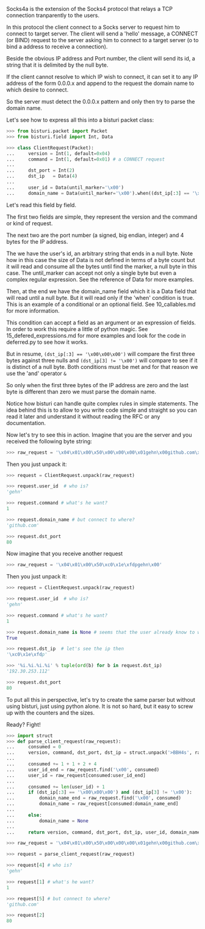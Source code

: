 Socks4a is the extension of the Socks4 protocol that relays a TCP connection tranparently to the users.

In this protocol the client connect to a Socks server to request him to connect to target server.
The client will send a 'hello' message, a CONNECT (or BIND) request to the server asking him to connect to
a target server (o to bind a address to receive a connection).

Beside the obvious IP address and Port number, the client will send its id, a string that it is delimited by
the null byte.

If the client cannot resolve to which IP wish to connect, it can set it to any IP address of the form 0.0.0.x
and append to the request the domain name to which desire to connect.

So the server must detect the 0.0.0.x pattern and only then try to parse the domain name.

Let's see how to express all this into a bisturi packet class:

```python
>>> from bisturi.packet import Packet
>>> from bisturi.field import Int, Data

>>> class ClientRequest(Packet):
...     version = Int(1, default=0x04)
...     command = Int(1, default=0x01) # a CONNECT request
... 
...     dst_port = Int(2)
...     dst_ip   = Data(4)
... 
...     user_id = Data(until_marker='\x00')
...     domain_name = Data(until_marker='\x00').when((dst_ip[:3] == '\x00\x00\x00') & (dst_ip[3] != '\x00'))

```

Let's read this field by field.

The first two fields are simple, they represent the version and the command or kind of request.

The next two are the port number (a signed, big endian, integer) and 4 bytes for the IP address.

The we have the user's id, an arbitrary string that ends in a null byte. Note how in this case the size of Data
is not defined in terms of a byte count but it will read and consume all the bytes until find the marker, a null byte
in this case.
The until_marker can accept not only a single byte but even a complex regular expression. See the reference of Data for more
examples.

Then, at the end we have the domain_name field which it is a Data field that will read until a null byte. 
But it will read only if the 'when' condition is true. This is an example of a conditional or an optional field.
See 10_callables.md for more information.

This condition can accept a field as an argument or an expression of fields. In order to work this require a little of 
python magic. See 15_defered_expressions.md for more examples and look for the code in deferred.py to see how it works.

But in resume, ```(dst_ip[:3] == '\x00\x00\x00')``` will compare the first three bytes against three nulls and
```(dst_ip[3] != '\x00')``` will compare to see if it is distinct of a null byte. Both conditions must be met and
for that reason we use the 'and' operator ```&```

So only when the first three bytes of the IP address are zero and the last byte is different than zero we must
parse the domain name.

Notice how bisturi can handle quite complex rules in simple statements. The idea behind this is to allow to you write
code simple and straight so you can read it later and understand it without reading the RFC or any documentation.

Now let's try to see this in action.
Imagine that you are the server and you received the following byte string:

```python
>>> raw_request = '\x04\x01\x00\x50\x00\x00\x00\x01gehn\x00github.com\x00'

```

Then you just unpack it:

```python
>>> request = ClientRequest.unpack(raw_request)

>>> request.user_id  # who is?
'gehn'

>>> request.command # what's he want?
1

>>> request.domain_name # but connect to where?
'github.com'

>>> request.dst_port
80

```

Now imagine that you receive another request

```python
>>> raw_request = '\x04\x01\x00\x50\xc0\x1e\xfdpgehn\x00'

```

Then you just unpack it:

```python
>>> request = ClientRequest.unpack(raw_request)

>>> request.user_id  # who is?
'gehn'

>>> request.command # what's he want?
1

>>> request.domain_name is None # seems that the user already know to which ip to connect
True

>>> request.dst_ip  # let's see the ip then
'\xc0\x1e\xfdp'

>>> '%i.%i.%i.%i' % tuple(ord(b) for b in request.dst_ip)
'192.30.253.112'

>>> request.dst_port
80

```

To put all this in perspective, let's try to create the same parser but without using bisturi, just using python alone.
It is not so hard, but it easy to screw up with the counters and the sizes.

Ready? Fight!


```python
>>> import struct
>>> def parse_client_request(raw_request):
...     consumed = 0
...     version, command, dst_port, dst_ip = struct.unpack('>BBH4s', raw_request[:1+1+2+4])
...
...     consumed += 1 + 1 + 2 + 4
...     user_id_end = raw_request.find('\x00', consumed)
...     user_id = raw_request[consumed:user_id_end]
...
...     consumed += len(user_id) + 1
...     if (dst_ip[:3] == '\x00\x00\x00') and (dst_ip[3] != '\x00'):
...         domain_name_end = raw_request.find('\x00', consumed)
...         domain_name = raw_request[consumed:domain_name_end]
...
...     else:
...         domain_name = None
...
...     return version, command, dst_port, dst_ip, user_id, domain_name

>>> raw_request = '\x04\x01\x00\x50\x00\x00\x00\x01gehn\x00github.com\x00'

>>> request = parse_client_request(raw_request)

>>> request[4] # who is?
'gehn'

>>> request[1] # what's he want?
1

>>> request[5] # but connect to where?
'github.com'

>>> request[2]
80

```

